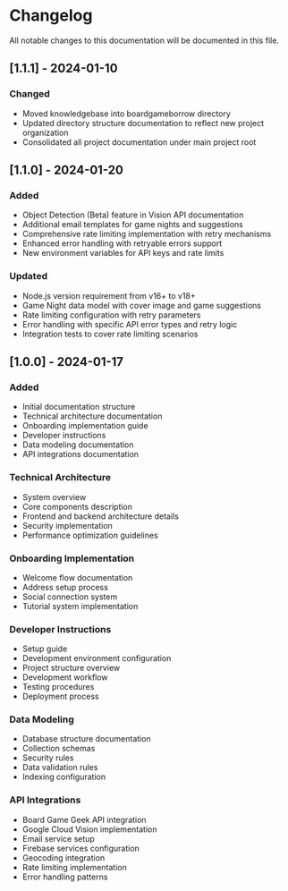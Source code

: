 # Changelog

All notable changes to this documentation will be documented in this file.

## [1.1.1] - 2024-01-10

### Changed
- Moved knowledgebase into boardgameborrow directory
- Updated directory structure documentation to reflect new project organization
- Consolidated all project documentation under main project root

## [1.1.0] - 2024-01-20

### Added
- Object Detection (Beta) feature in Vision API documentation
- Additional email templates for game nights and suggestions
- Comprehensive rate limiting implementation with retry mechanisms
- Enhanced error handling with retryable errors support
- New environment variables for API keys and rate limits

### Updated
- Node.js version requirement from v16+ to v18+
- Game Night data model with cover image and game suggestions
- Rate limiting configuration with retry parameters
- Error handling with specific API error types and retry logic
- Integration tests to cover rate limiting scenarios

## [1.0.0] - 2024-01-17

### Added
- Initial documentation structure
- Technical architecture documentation
- Onboarding implementation guide
- Developer instructions
- Data modeling documentation
- API integrations documentation

### Technical Architecture
- System overview
- Core components description
- Frontend and backend architecture details
- Security implementation
- Performance optimization guidelines

### Onboarding Implementation
- Welcome flow documentation
- Address setup process
- Social connection system
- Tutorial system implementation

### Developer Instructions
- Setup guide
- Development environment configuration
- Project structure overview
- Development workflow
- Testing procedures
- Deployment process

### Data Modeling
- Database structure documentation
- Collection schemas
- Security rules
- Data validation rules
- Indexing configuration

### API Integrations
- Board Game Geek API integration
- Google Cloud Vision implementation
- Email service setup
- Firebase services configuration
- Geocoding integration
- Rate limiting implementation
- Error handling patterns
